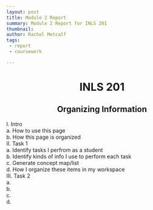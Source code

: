 ```yaml
---
layout: post
title: Module 2 Report
summary: Module 2 Report for INLS 201
thumbnail: 
author:	Rachel Metcalf
tags:
 - report
 - coursework

---
```

# <center>INLS 201</center>
## <center>Organizing Information</center>

I. Intro <br>
  a. How to use this page <br>
  b. How this page is organized <br>
II. Task 1 <br>
  a. Identify tasks I perfrom as a student <br>
  b. Identify kinds of info I use to perform each task <br>
  c. Generate concept map/list <br>
  d. How I organize these items in my workspace <br>
III. Task 2 <br>
  a. <br>
  b. <br>
  c. <br>
  d. <br>



